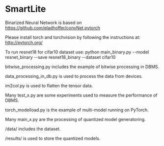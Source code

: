 # SmartLite
Binarized Neural Network is based on https://github.com/eladhoffer/convNet.pytorch

Please install torch and torchvision by following the instructions at: http://pytorch.org/

To run resnet18 for cifar10 dataset use: python main_binary.py --model resnet_binary --save resnet18_binary --dataset cifar10

bitwise_processing.py includes the example of bitwise processing in DBMS.

data_processing_in_db.py is used to process the data from devices.

im2col.py is used to flatten the tensor data.

Many test_x.py are some experiments used to measure the performance of DBMS.

torch_modelload.py is the example of multi-model running on PyTorch.

Many main_x.py are the processing of quantized model generatoring.

/data/ includes the dataset.

/results/ is used to store the quantized models.



